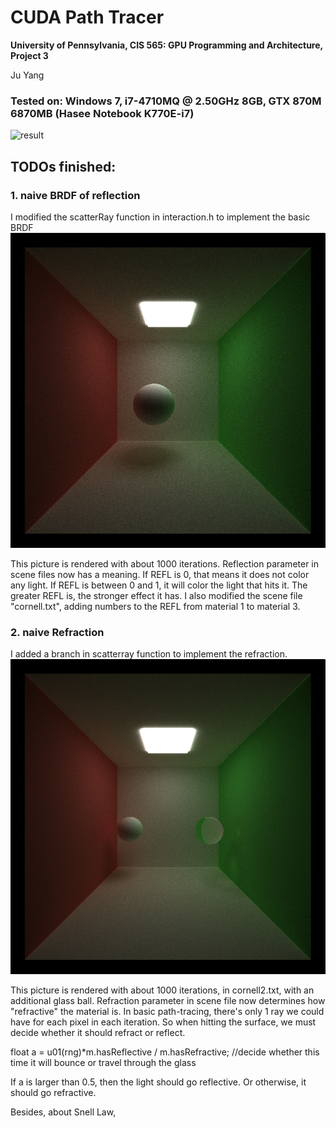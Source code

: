 CUDA Path Tracer
================

**University of Pennsylvania, CIS 565: GPU Programming and Architecture, Project 3**

Ju Yang 

### Tested on: Windows 7, i7-4710MQ @ 2.50GHz 8GB, GTX 870M 6870MB (Hasee Notebook K770E-i7)
![result](pic/aaa.gif)

## TODOs finished: 
  ### 1. naive BRDF of reflection
I modified the scatterRay function in interaction.h to implement the basic BRDF
![cornell](pic/cornell.2017-10-02_07-42-05z.1009samp.png)

This picture is rendered with about 1000 iterations. 
Reflection parameter in scene files now has a meaning. 
If REFL is 0, that means it does not color any light. 
If REFL is between 0 and 1, it will color the light that hits it. The greater REFL is, the stronger effect it has.
I also modified the scene file "cornell.txt", adding numbers to the REFL from material 1 to material 3.

  ### 2. naive Refraction
I added a branch in scatterray function to implement the refraction. 
![cornell](pic/cornell.2017-10-02_07-17-23z.2422samp.png)

This picture is rendered with about 1000 iterations, in cornell2.txt, with an additional glass ball. 
Refraction parameter in scene file now determines how "refractive" the material is. 
In basic path-tracing, there's only 1 ray we could have for each pixel in each iteration. So when hitting the surface, we must decide whether it should refract or reflect. 

float a = u01(rng)*m.hasReflective / m.hasRefractive; //decide whether this time it will bounce or travel through the glass

If a is larger than 0.5, then the light should go reflective. Or otherwise, it should go refractive. 

Besides, about Snell Law, 

